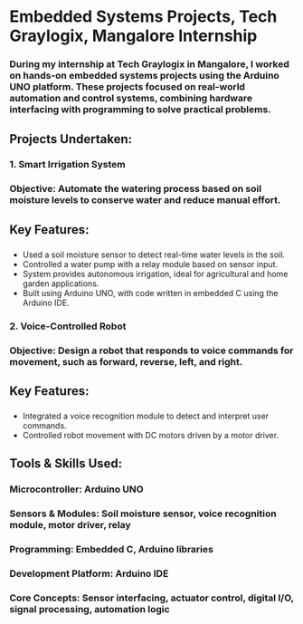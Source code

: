 # Embedded Systems Projects, Tech Graylogix, Mangalore Internship  
### During my internship at Tech Graylogix in Mangalore, I worked on hands-on embedded systems projects using the Arduino UNO platform. These projects focused on real-world automation and control systems, combining hardware interfacing with programming to solve practical problems.  


## Projects Undertaken:  
### 1. Smart Irrigation System  
### Objective: Automate the watering process based on soil moisture levels to conserve water and reduce manual effort.  

## Key Features:  
### 
- Used a soil moisture sensor to detect real-time water levels in the soil.  
- Controlled a water pump with a relay module based on sensor input.  
- System provides autonomous irrigation, ideal for agricultural and home garden applications.  
- Built using Arduino UNO, with code written in embedded C using the Arduino IDE.


### 2. Voice-Controlled Robot  
### Objective: Design a robot that responds to voice commands for movement, such as forward, reverse, left, and right. 

## Key Features:
###
- Integrated a voice recognition module to detect and interpret user commands.  
- Controlled robot movement with DC motors driven by a motor driver.




## Tools & Skills Used:  
### Microcontroller: Arduino UNO  

### Sensors & Modules: Soil moisture sensor, voice recognition module, motor driver, relay  

### Programming: Embedded C, Arduino libraries  

### Development Platform: Arduino IDE  

### Core Concepts: Sensor interfacing, actuator control, digital I/O, signal processing, automation logic  


 
